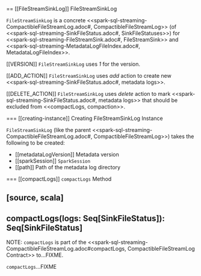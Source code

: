== [[FileStreamSinkLog]] FileStreamSinkLog

`FileStreamSinkLog` is a concrete <<spark-sql-streaming-CompactibleFileStreamLog.adoc#, CompactibleFileStreamLog>> (of <<spark-sql-streaming-SinkFileStatus.adoc#, SinkFileStatuses>>) for <<spark-sql-streaming-FileStreamSink.adoc#, FileStreamSink>> and <<spark-sql-streaming-MetadataLogFileIndex.adoc#, MetadataLogFileIndex>>.

[[VERSION]]
`FileStreamSinkLog` uses *1* for the version.

[[ADD_ACTION]]
`FileStreamSinkLog` uses *add* action to create new <<spark-sql-streaming-SinkFileStatus.adoc#, metadata logs>>.

[[DELETE_ACTION]]
`FileStreamSinkLog` uses *delete* action to mark <<spark-sql-streaming-SinkFileStatus.adoc#, metadata logs>> that should be excluded from <<compactLogs, compaction>>.

=== [[creating-instance]] Creating FileStreamSinkLog Instance

`FileStreamSinkLog` (like the parent <<spark-sql-streaming-CompactibleFileStreamLog.adoc#, CompactibleFileStreamLog>>) takes the following to be created:

* [[metadataLogVersion]] Metadata version
* [[sparkSession]] `SparkSession`
* [[path]] Path of the metadata log directory

=== [[compactLogs]] `compactLogs` Method

[source, scala]
----
compactLogs(logs: Seq[SinkFileStatus]): Seq[SinkFileStatus]
----

NOTE: `compactLogs` is part of the <<spark-sql-streaming-CompactibleFileStreamLog.adoc#compactLogs, CompactibleFileStreamLog Contract>> to...FIXME.

`compactLogs`...FIXME
